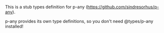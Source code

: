 This is a stub types definition for p-any (https://github.com/sindresorhus/p-any).

p-any provides its own type definitions, so you don't need @types/p-any installed!